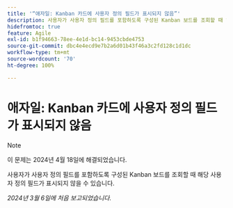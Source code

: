 ```yaml
---
title: '“애자일: Kanban 카드에 사용자 정의 필드가 표시되지 않음”'
description: 사용자가 사용자 정의 필드를 포함하도록 구성된 Kanban 보드를 조회할 때 해당 사용자 정의 필드가 표시되지 않을 수 있습니다.
hidefromtoc: true
feature: Agile
exl-id: b1f94663-78ee-4e1d-bc14-9453cbde4753
source-git-commit: dbc4e4ecd9e7b2a6d01b43f46a3c2fd128c1d1dc
workflow-type: tm+mt
source-wordcount: '70'
ht-degree: 100%

---
```


# 애자일: Kanban 카드에 사용자 정의 필드가 표시되지 않음

>[!NOTE]
>
>이 문제는 2024년 4월 18일에 해결되었습니다.

사용자가 사용자 정의 필드를 포함하도록 구성된 Kanban 보드를 조회할 때 해당 사용자 정의 필드가 표시되지 않을 수 있습니다.

_2024년 3월 6일에 처음 보고되었습니다._
